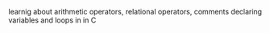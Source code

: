 learnig about arithmetic operators, relational operators, comments declaring variables and loops in in C
